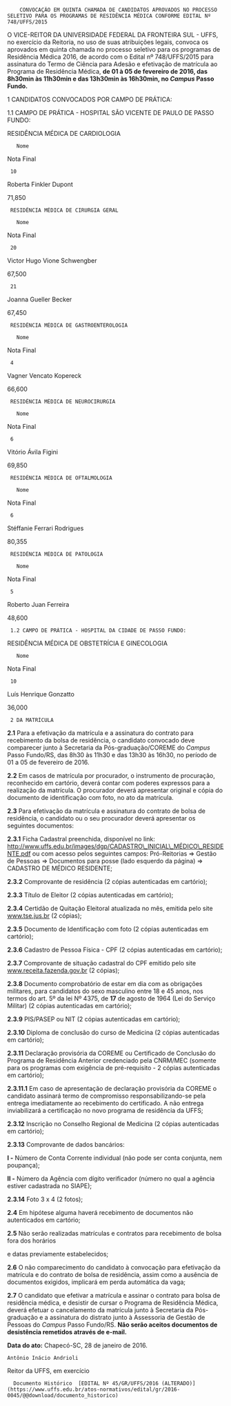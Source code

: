         CONVOCAÇÃO EM QUINTA CHAMADA DE CANDIDATOS APROVADOS NO PROCESSO SELETIVO PARA OS PROGRAMAS DE RESIDÊNCIA MÉDICA CONFORME EDITAL Nº 748/UFFS/2015  

O VICE-REITOR DA UNIVERSIDADE FEDERAL DA FRONTEIRA SUL - UFFS, no exercício da Reitoria, no uso de suas atribuições legais, convoca os aprovados em quinta chamada no processo seletivo para os programas de Residência Médica 2016, de acordo com o Edital nº 748/UFFS/2015 para assinatura do Termo de Ciência para Adesão e efetivação de matrícula ao Programa de Residência Médica, **de 01 à 05 de fevereiro de 2016, das 8h30min às 11h30min e das 13h30min às 16h30min, no *Campus* Passo Fundo.**

 1 CANDIDATOS CONVOCADOS POR CAMPO DE PRÁTICA:

 1.1 CAMPO DE PRÁTICA - HOSPITAL SÃO VICENTE DE PAULO DE PASSO FUNDO:

 RESIDÊNCIA MÉDICA DE CARDIOLOGIA

       Nome

   Nota Final

     10

   Roberta Finkler Dupont

   71,850

     RESIDÊNCIA MÉDICA DE CIRURGIA GERAL

       Nome

   Nota Final

     20

   Victor Hugo Vione Schwengber

   67,500

     21

   Joanna Gueller Becker

   67,450

     RESIDÊNCIA MÉDICA DE GASTROENTEROLOGIA

       Nome

   Nota Final

     4

   Vagner Vencato Kopereck

   66,600

     RESIDÊNCIA MÉDICA DE NEUROCIRURGIA

       Nome

   Nota Final

     6

   Vitório Ávila Figini

   69,850

     RESIDÊNCIA MÉDICA DE OFTALMOLOGIA

       Nome

   Nota Final

     6

   Stéffanie Ferrari Rodrigues

   80,355

     RESIDÊNCIA MÉDICA DE PATOLOGIA

       Nome

   Nota Final

     5

   Roberto Juan Ferreira

   48,600

     1.2 CAMPO DE PRÁTICA - HOSPITAL DA CIDADE DE PASSO FUNDO:

 RESIDÊNCIA MÉDICA DE OBSTETRÍCIA E GINECOLOGIA

       Nome

   Nota Final

     10

   Luís Henrique Gonzatto

   36,000

     2 DA MATRÍCULA

 **2.1** Para a efetivação da matrícula e a assinatura do contrato para recebimento da bolsa de residência, o candidato convocado deve comparecer junto à Secretaria da Pós-graduação/COREME do *Campus* Passo Fundo/RS, das 8h30 às 11h30 e das 13h30 às 16h30, no período de 01 a 05 de fevereiro de 2016.

 **2.2** Em casos de matrícula por procurador, o instrumento de procuração, reconhecido em cartório, deverá contar com poderes expressos para a realização da matrícula. O procurador deverá apresentar original e cópia do documento de identificação com foto, no ato da matrícula.

 **2.3** Para efetivação da matrícula e assinatura do contrato de bolsa de residência, o candidato ou o seu procurador deverá apresentar os seguintes documentos:

 **2.3.1** Ficha Cadastral preenchida, disponível no link: http://www.uffs.edu.br/images/dgp/CADASTRO\_INICIAL\_MÉDICO\_RESIDENTE.pdf ou com acesso pelos seguintes campos: Pró-Reitorias => Gestão de Pessoas => Documentos para posse (lado esquerdo da página) => CADASTRO DE MÉDICO RESIDENTE;

 **2.3.2** Comprovante de residência (2 cópias autenticadas em cartório);

 **2.3.3** Título de Eleitor (2 cópias autenticadas em cartório);

 **2.3.4** Certidão de Quitação Eleitoral atualizada no mês, emitida pelo site www.tse.jus.br (2 cópias);

 **2.3.5** Documento de Identificação com foto (2 cópias autenticadas em cartório);

 **2.3.6** Cadastro de Pessoa Física - CPF (2 cópias autenticadas em cartório);

 **2.3.7** Comprovante de situação cadastral do CPF emitido pelo site www.receita.fazenda.gov.br (2 cópias);

 **2.3.8** Documento comprobatório de estar em dia com as obrigações militares, para candidatos do sexo masculino entre 18 e 45 anos, nos termos do art. 5º da lei Nº 4375, de **17** de agosto de 1964 (Lei do Serviço Militar) (2 cópias autenticadas em cartório);

 **2.3.9** PIS/PASEP ou NIT (2 cópias autenticadas em cartório);

 **2.3.10** Diploma de conclusão do curso de Medicina (2 cópias autenticadas em cartório);

 **2.3.11** Declaração provisória da COREME ou Certificado de Conclusão do Programa de Residência Anterior credenciado pela CNRM/MEC (somente para os programas com exigência de pré-requisito - 2 cópias autenticadas em cartório);

 **2.3.11.1** Em caso de apresentação de declaração provisória da COREME o candidato assinará termo de compromisso responsabilizando-se pela entrega imediatamente ao recebimento do certificado. A não entrega inviabilizará a certificação no novo programa de residência da UFFS;

 **2.3.12** Inscrição no Conselho Regional de Medicina (2 cópias autenticadas em cartório);

 **2.3.13** Comprovante de dados bancários:

 **I -** Número de Conta Corrente individual (não pode ser conta conjunta, nem poupança);

 **II -** Número da Agência com dígito verificador (número no qual a agência estiver cadastrada no SIAPE);

 **2.3.14** Foto 3 x 4 (2 fotos);

 **2.4** Em hipótese alguma haverá recebimento de documentos não autenticados em cartório;

 **2.5** Não serão realizadas matrículas e contratos para recebimento de bolsa fora dos horários

 e datas previamente estabelecidos;

 **2.6** O não comparecimento do candidato à convocação para efetivação da matrícula e do contrato de bolsa de residência, assim como a ausência de documentos exigidos, implicará em perda automática da vaga;

 **2.7** O candidato que efetivar a matrícula e assinar o contrato para bolsa de residência médica, e desistir de cursar o Programa de Residência Médica, deverá efetuar o cancelamento da matrícula junto à Secretaria da Pós-graduação e a assinatura do distrato junto à Assessoria de Gestão de Pessoas do *Campus* Passo Fundo/RS. **Não serão aceitos documentos de desistência remetidos através de e-mail.**

  

   **Data do ato:** Chapecó-SC, 28 de janeiro de 2016.   
 

    Antônio Inácio Andrioli   
 Reitor da UFFS, em exercício 

      Documento Histórico  [EDITAL Nº 45/GR/UFFS/2016 (ALTERADO)](https://www.uffs.edu.br/atos-normativos/edital/gr/2016-0045/@@download/documento_historico)     
      